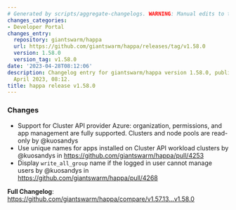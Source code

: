 ```yaml
---
# Generated by scripts/aggregate-changelogs. WARNING: Manual edits to this files will be overwritten.
changes_categories:
- Developer Portal
changes_entry:
  repository: giantswarm/happa
  url: https://github.com/giantswarm/happa/releases/tag/v1.58.0
  version: 1.58.0
  version_tag: v1.58.0
date: '2023-04-28T08:12:06'
description: Changelog entry for giantswarm/happa version 1.58.0, published on 28
  April 2023, 08:12.
title: happa release v1.58.0
---
```


<!-- Release notes generated using configuration in .github/release.yml at main -->

### Changes
* Support for Cluster API provider Azure: organization, permissions, and app management are fully supported. Clusters and node pools are read-only by @kuosandys
* Use unique names for apps installed on Cluster API workload clusters by @kuosandys in https://github.com/giantswarm/happa/pull/4253
* Display `write_all_group` name if the logged in user cannot manage users by @kuosandys in https://github.com/giantswarm/happa/pull/4268

**Full Changelog**: https://github.com/giantswarm/happa/compare/v1.57.13...v1.58.0

